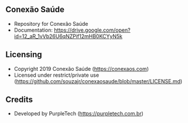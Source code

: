 ## Conexão Saúde

- Repository for Conexão Saúde
- Documentation: https://drive.google.com/open?id=12_aR_1vVb26U6qNZPif12mHB0KCYyN5k

## Licensing

- Copyright 2019 Conexão Saúde (https://conexaos.com)
- Licensed under restrict/private use (https://github.com/souzajr/conexaosaude/blob/master/LICENSE.md)

## Credits

- Developed by PurpleTech (https://purpletech.com.br)